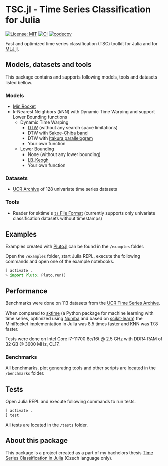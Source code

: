 # TSC.jl - Time Series Classification for Julia

[![License: MIT](https://img.shields.io/badge/License-MIT-yellow.svg)](https://opensource.org/licenses/MIT)
[![CI](https://github.com/antoninkriz/TSC.jl/actions/workflows/CI.yml/badge.svg)](https://github.com/antoninkriz/TSC.jl/actions/workflows/CI.yml)
[![codecov](https://codecov.io/github/antoninkriz/TSC.jl/graph/badge.svg?token=LELGFZHACI)](https://codecov.io/github/antoninkriz/TSC.jl)

Fast and optimized time series classification (TSC) toolkit for Julia and for [MLJ.jl](https://github.com/alan-turing-institute/MLJ.jl).


## Models, datasets and tools

This package contains and supports following models, tools and datasets listed bellow.

### Models

- [MiniRocket](https://arxiv.org/abs/2012.08791)
- k-Nearest Neighbors (kNN) with Dynamic Time Warping and support Lower Bounding functions
    - Dynamic Time Warping
        - [DTW](https://link.springer.com/article/10.1007/BF01074755) (without any search space limitations)
        - DTW with [Sakoe-Chiba band](https://www.irit.fr/~Julien.Pinquier/Docs/TP_MABS/res/dtw-sakoe-chiba78.pdf)
        - DTW with [Itakura parallelogram](https://www.ee.columbia.edu/~dpwe/papers/Itak75-lpcasr.pdf)
        - Your own function
    - Lower Bounding
        - None (without any lower bounding)
        - [LB\_Keogh](https://www.cs.ucr.edu/~eamonn/LB_Keogh.htm)
        - Your own function

### Datasets

- [UCR Archive](http://www.timeseriesclassification.com/index.php) of 128 univariate time series datasets

### Tools

- Reader for sktime's [`ts` File Format](https://www.sktime.net/en/stable/api_reference/file_specifications/ts.html) (currently supports only univariate classification datasets without timestamps)


## Examples

Examples created with [Pluto.jl](https://plutojl.org/) can be found in the `/examples` folder.

Open the `/examples` folder, start Julia REPL, execute the following commands and open one of the example notebooks.

```jl
] activate .
> import Pluto; Pluto.run()
```


## Performance

Benchmarks were done on 113 datasets from the [UCR Time Series Archive](https://www.timeseriesclassification.com/index.php).

When compared to [sktime](https://www.sktime.net/) (a Python package for machine learning with time series, optimized using [Numba](https://numba.pydata.org/) and based on [scikit-learn](https://scikit-learn.org/stable/index.html)) the MiniRocket implementation in Julia was 8.5 times faster and KNN was 17.8 faster.

Tests were done on Intel Core i7-11700 8c/16t @ 2.5 GHz with DDR4 RAM of 32 GB @ 3600 MHz, CL17.

### Benchmarks

All benchmarks, plot generating tools and other scripts are located in the `/benchmarks` folder.


## Tests

Open Julia REPL and execute following commands to run tests.

```jl
] activate .
] test
```

All tests are located in the `/tests` folder.



## About this package

This package is a project created as a part of my bachelors thesis [Time Series Classification in Julia](https://dspace.cvut.cz/handle/10467/109353) (Czech language only).
